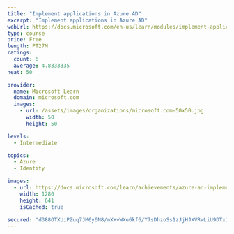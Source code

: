 ```yaml
---
title: "Implement applications in Azure AD"
excerpt: "Implement applications in Azure AD"
webUrl: https://docs.microsoft.com/en-us/learn/modules/implement-applications-azure-ad/
type: course
price: Free
length: PT27M
ratings:
  count: 6
  average: 4.8333335
heat: 50

provider:
  name: Microsoft Learn
  domain: microsoft.com
  images:
    - url: /assets/images/organizations/microsoft.com-50x50.jpg
      width: 50
      height: 50

levels:
  - Intermediate

topics:
  - Azure
  - Identity

images:
  - url: https://docs.microsoft.com/learn/achievements/azure-ad-implement-applications-social.png
    width: 1280
    height: 641
    isCached: true

secured: "d388OTXUiPZuq7JM6y6N8/mX+vWXu6kf6/Y7sDhzoSs1zJjHJXVRwLiU9DTxJc//Sna7nd66UdQjy8j6ijf/VQzi8vG2xBPD7ej4A7aTzqHbJtFXFu9CvOdapXXzGWZhclibwkoRgOaIK1O4X7OQ8X6X2Xph+rDduRhqL/dk+dwc6s3YE588F+BhM5pDz0Bfi79iX2ipopPb/AEboUDR6XYzEU3dxGEXIhuUdDIe1D04e0uXITP7NcomC/xPx12m/auiR2faYMUh90HCalixb4Ciy83gs09ZQTnLnecLyS76JFLaij2lrwSGzIzmrXOwPJEccVX+5ELOs5urHz3Z7sbwqS/Hhz/jTuh2nXrhqovelz4gnnQg1AI6HQFHiAxkYgMefPl770F/lerfwLBMB6RtkdEP37UWfv5i6k0kmDQ=;nP0soFlG3VptOQIG8Lnr9g=="
---
```


